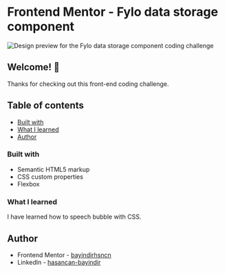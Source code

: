 # Frontend Mentor - Fylo data storage component

![Design preview for the Fylo data storage component coding challenge](./design/desktop-design.jpg.jpg)

## Welcome! 👋

Thanks for checking out this front-end coding challenge.

## Table of contents

- [Built with](#built-with)
- [What I learned](#what-i-learned)
- [Author](#author)

### Built with

- Semantic HTML5 markup
- CSS custom properties
- Flexbox

### What I learned

I have learned how to speech bubble with CSS.

## Author

- Frontend Mentor - [bayindirhsncn](https://www.frontendmentor.io/profile/bayindirhsncn)
- LinkedIn - [hasancan-bayindir](https://www.linkedin.com/in/hasancan-bayindir/)
